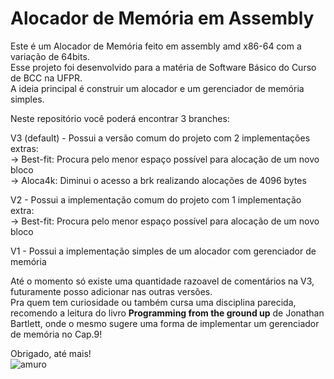 # Alocador de Memória em Assembly
Este é um Alocador de Memória feito em assembly amd x86-64 com a variação de 64bits.<br>
Esse projeto foi desenvolvido para a matéria de Software Básico do Curso de BCC na UFPR.<br>
A ideia principal é construir um alocador e um gerenciador de memória simples.<br>

Neste repositório você poderá encontrar 3 branches:

V3 (default) - Possui a versão comum do projeto com 2 implementações extras:<br>
  -> Best-fit: Procura pelo menor espaço possível para alocação de um novo bloco<br>
  -> Aloca4k: Diminui o acesso a brk realizando alocações de 4096 bytes<br>
  
V2 - Possui a implementação comum do projeto com 1 implementação extra:<br>
  -> Best-fit: Procura pelo menor espaço possível para alocação de um novo bloco<br>

V1 - Possui a implementação simples de um alocador com gerenciador de memória<br>

Até o momento só existe uma quantidade razoavel de comentários na V3, futuramente posso adicionar nas outras versões.<br>
Pra quem tem curiosidade ou também cursa uma disciplina parecida, recomendo a leitura do livro **Programming from the ground up** de Jonathan Bartlett, onde o mesmo sugere uma forma de implementar um gerenciador de memória no Cap.9!<br>

Obrigado, até mais! <br>
![amuro](https://user-images.githubusercontent.com/56267233/127408334-f8b9c3c9-85f9-4850-9032-8b0fb7db3535.gif)


